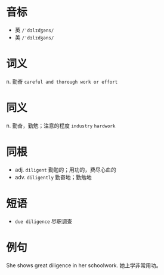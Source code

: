 # 音标

- 英 `/ˈdɪlɪdʒəns/`
- 美 `/'dɪlɪdʒəns/`

# 词义

n. 勤奋
`careful and thorough work or effort`

# 同义

n. 勤奋，勤勉；注意的程度
`industry` `hardwork`

# 同根

- adj. `diligent` 勤勉的；用功的，费尽心血的
- adv. `diligently` 勤奋地；勤勉地

# 短语

- `due diligence` 尽职调查

# 例句

She shows great diligence in her schoolwork.
她上学非常用功。


